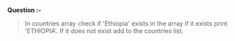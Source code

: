 **Question :-**

> In countries array check if 'Ethiopia' exists in the array if it exists print 'ETHIOPIA'. If it does not exist add to the countries list.
